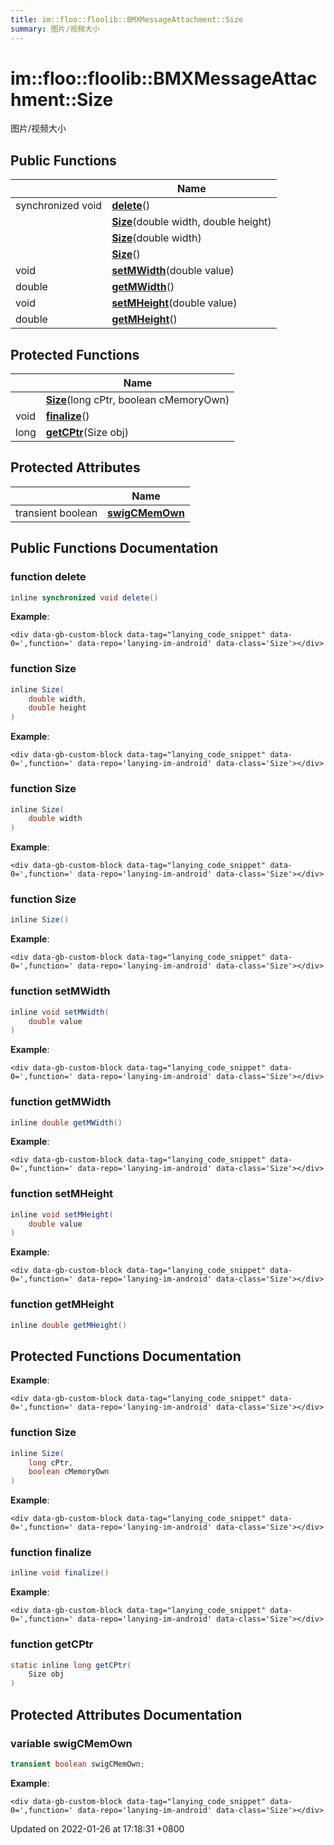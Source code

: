 ```yaml
---
title: im::floo::floolib::BMXMessageAttachment::Size
summary: 图片/视频大小
---
```


# im::floo::floolib::BMXMessageAttachment::Size

图片/视频大小

## Public Functions

|                   | Name                                                                                                                                     |
| ----------------- | ---------------------------------------------------------------------------------------------------------------------------------------- |
| synchronized void | [**delete**](classim\_1\_1floo\_1\_1floolib\_1\_1\_b\_m\_x\_message\_attachment\_1\_1\_size.md#function-delete)()                        |
|                   | [**Size**](classim\_1\_1floo\_1\_1floolib\_1\_1\_b\_m\_x\_message\_attachment\_1\_1\_size.md#function-size)(double width, double height) |
|                   | [**Size**](classim\_1\_1floo\_1\_1floolib\_1\_1\_b\_m\_x\_message\_attachment\_1\_1\_size.md#function-size)(double width)                |
|                   | [**Size**](classim\_1\_1floo\_1\_1floolib\_1\_1\_b\_m\_x\_message\_attachment\_1\_1\_size.md#function-size)()                            |
| void              | [**setMWidth**](classim\_1\_1floo\_1\_1floolib\_1\_1\_b\_m\_x\_message\_attachment\_1\_1\_size.md#function-setmwidth)(double value)      |
| double            | [**getMWidth**](classim\_1\_1floo\_1\_1floolib\_1\_1\_b\_m\_x\_message\_attachment\_1\_1\_size.md#function-getmwidth)()                  |
| void              | [**setMHeight**](classim\_1\_1floo\_1\_1floolib\_1\_1\_b\_m\_x\_message\_attachment\_1\_1\_size.md#function-setmheight)(double value)    |
| double            | [**getMHeight**](classim\_1\_1floo\_1\_1floolib\_1\_1\_b\_m\_x\_message\_attachment\_1\_1\_size.md#function-getmheight)()                |

## Protected Functions

|      | Name                                                                                                                                       |
| ---- | ------------------------------------------------------------------------------------------------------------------------------------------ |
|      | [**Size**](classim\_1\_1floo\_1\_1floolib\_1\_1\_b\_m\_x\_message\_attachment\_1\_1\_size.md#function-size)(long cPtr, boolean cMemoryOwn) |
| void | [**finalize**](classim\_1\_1floo\_1\_1floolib\_1\_1\_b\_m\_x\_message\_attachment\_1\_1\_size.md#function-finalize)()                      |
| long | [**getCPtr**](classim\_1\_1floo\_1\_1floolib\_1\_1\_b\_m\_x\_message\_attachment\_1\_1\_size.md#function-getcptr)(Size obj)                |

## Protected Attributes

|                   | Name                                                                                                                      |
| ----------------- | ------------------------------------------------------------------------------------------------------------------------- |
| transient boolean | [**swigCMemOwn**](classim\_1\_1floo\_1\_1floolib\_1\_1\_b\_m\_x\_message\_attachment\_1\_1\_size.md#variable-swigcmemown) |

## Public Functions Documentation

### function delete

```java
inline synchronized void delete()
```

**Example**:

```
<div data-gb-custom-block data-tag="lanying_code_snippet" data-0=',function=' data-repo='lanying-im-android' data-class='Size'></div>
```

### function Size

```java
inline Size(
    double width,
    double height
)
```

**Example**:

```
<div data-gb-custom-block data-tag="lanying_code_snippet" data-0=',function=' data-repo='lanying-im-android' data-class='Size'></div>
```

### function Size

```java
inline Size(
    double width
)
```

**Example**:

```
<div data-gb-custom-block data-tag="lanying_code_snippet" data-0=',function=' data-repo='lanying-im-android' data-class='Size'></div>
```

### function Size

```java
inline Size()
```

**Example**:

```
<div data-gb-custom-block data-tag="lanying_code_snippet" data-0=',function=' data-repo='lanying-im-android' data-class='Size'></div>
```

### function setMWidth

```java
inline void setMWidth(
    double value
)
```

**Example**:

```
<div data-gb-custom-block data-tag="lanying_code_snippet" data-0=',function=' data-repo='lanying-im-android' data-class='Size'></div>
```

### function getMWidth

```java
inline double getMWidth()
```

**Example**:

```
<div data-gb-custom-block data-tag="lanying_code_snippet" data-0=',function=' data-repo='lanying-im-android' data-class='Size'></div>
```

### function setMHeight

```java
inline void setMHeight(
    double value
)
```

**Example**:

```
<div data-gb-custom-block data-tag="lanying_code_snippet" data-0=',function=' data-repo='lanying-im-android' data-class='Size'></div>
```

### function getMHeight

```java
inline double getMHeight()
```

## Protected Functions Documentation

**Example**:

```
<div data-gb-custom-block data-tag="lanying_code_snippet" data-0=',function=' data-repo='lanying-im-android' data-class='Size'></div>
```

### function Size

```java
inline Size(
    long cPtr,
    boolean cMemoryOwn
)
```

**Example**:

```
<div data-gb-custom-block data-tag="lanying_code_snippet" data-0=',function=' data-repo='lanying-im-android' data-class='Size'></div>
```

### function finalize

```java
inline void finalize()
```

**Example**:

```
<div data-gb-custom-block data-tag="lanying_code_snippet" data-0=',function=' data-repo='lanying-im-android' data-class='Size'></div>
```

### function getCPtr

```java
static inline long getCPtr(
    Size obj
)
```

## Protected Attributes Documentation

### variable swigCMemOwn

```java
transient boolean swigCMemOwn;
```

**Example**:

```
<div data-gb-custom-block data-tag="lanying_code_snippet" data-0=',function=' data-repo='lanying-im-android' data-class='Size'></div>
```



Updated on 2022-01-26 at 17:18:31 +0800
